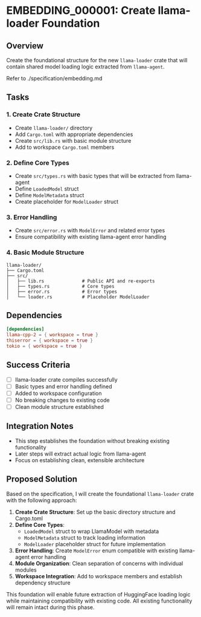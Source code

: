 # EMBEDDING_000001: Create llama-loader Foundation

## Overview
Create the foundational structure for the new `llama-loader` crate that will contain shared model loading logic extracted from `llama-agent`.

Refer to ./specification/embedding.md

## Tasks

### 1. Create Crate Structure
- Create `llama-loader/` directory
- Add `Cargo.toml` with appropriate dependencies
- Create `src/lib.rs` with basic module structure
- Add to workspace `Cargo.toml` members

### 2. Define Core Types
- Create `src/types.rs` with basic types that will be extracted from llama-agent
- Define `LoadedModel` struct
- Define `ModelMetadata` struct  
- Create placeholder for `ModelLoader` struct

### 3. Error Handling
- Create `src/error.rs` with `ModelError` and related error types
- Ensure compatibility with existing llama-agent error handling

### 4. Basic Module Structure
```
llama-loader/
├── Cargo.toml
├── src/
│   ├── lib.rs              # Public API and re-exports
│   ├── types.rs            # Core types
│   ├── error.rs            # Error types
│   └── loader.rs           # Placeholder ModelLoader
```

## Dependencies
```toml
[dependencies]
llama-cpp-2 = { workspace = true }
thiserror = { workspace = true }
tokio = { workspace = true }
```

## Success Criteria
- [ ] llama-loader crate compiles successfully
- [ ] Basic types and error handling defined
- [ ] Added to workspace configuration
- [ ] No breaking changes to existing code
- [ ] Clean module structure established

## Integration Notes
- This step establishes the foundation without breaking existing functionality
- Later steps will extract actual logic from llama-agent
- Focus on establishing clean, extensible architecture

## Proposed Solution

Based on the specification, I will create the foundational `llama-loader` crate with the following approach:

1. **Create Crate Structure**: Set up the basic directory structure and Cargo.toml
2. **Define Core Types**: 
   - `LoadedModel` struct to wrap LlamaModel with metadata
   - `ModelMetadata` struct to track loading information
   - `ModelLoader` placeholder struct for future implementation
3. **Error Handling**: Create `ModelError` enum compatible with existing llama-agent error handling
4. **Module Organization**: Clean separation of concerns with individual modules
5. **Workspace Integration**: Add to workspace members and establish dependency structure

This foundation will enable future extraction of HuggingFace loading logic while maintaining compatibility with existing code. All existing functionality will remain intact during this phase.